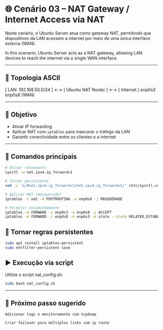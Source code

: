 # 🌐 Cenário 03 – NAT Gateway / Internet Access via NAT

Neste cenário, o Ubuntu Server atua como gateway NAT, permitindo que dispositivos da LAN acessem a internet por meio de uma única interface externa (WAN).

In this scenario, Ubuntu Server acts as a NAT gateway, allowing LAN devices to reach the internet via a single WAN interface.

---

## 🧱 Topologia ASCII

[ LAN: 192.168.50.0/24 ] ←→ [ Ubuntu NAT Router ] ←→ [ Internet ] enp0s3 enp0s8 (WAN)

---

## 🎯 Objetivo

- Ativar IP forwarding
- Aplicar NAT com `iptables` para mascarar o tráfego da LAN
- Garantir conectividade entre os clientes e a internet

---

## 🔧 Comandos principais

```bash
# Ativar roteamento
sysctl -w net.ipv4.ip_forward=1

# Tornar persistente
sed -i 's/#net.ipv4.ip_forward=1/net.ipv4.ip_forward=1/' /etc/sysctl.conf

# Aplicar NAT (masquerade)
iptables -t nat -A POSTROUTING -o enp0s8 -j MASQUERADE

# Permitir encaminhamento
iptables -A FORWARD -i enp0s3 -o enp0s8 -j ACCEPT
iptables -A FORWARD -i enp0s8 -o enp0s3 -m state --state RELATED,ESTABLISHED -j ACCEPT
```

## 💾 Tornar regras persistentes
```bash
sudo apt install iptables-persistent
sudo netfilter-persistent save
```
## ▶️ Execução via script
Utilize o script nat_config.sh:
```bash
sudo bash nat_config.sh
```
---

## 📘 Próximo passo sugerido

    Adicionar logs e monitoramento com tcpdump

    Criar failover para múltiplos links com ip route
